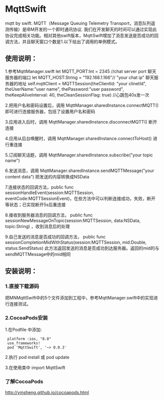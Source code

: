 # MqttSwift
mqtt by swift.
MQTT（Message Queuing Telemetry Transport，消息队列遥测传输）是IBM开发的一个即时通讯协议.
我们在开发聊天的时间可以通过实现此协议完成相关功能。相对其他swift版本，MqttSwift增加了消息发送是否成功的回调方法，并且聊天窗口个数是1.以下给出了调用的单例模式。
## 使用说明：
1.参考MqttManager.swift
let MQTT_PORT:Int = 2345  //chat server port 聊天服务器的端口
let MQTT_HOST:String = "192.168.1.166"// "your chat ip" 聊天服务器的地址
self.mqttClient = MQTTSession(theClientId: "your clinetId", theUserName:"user name", thePassword:"user password", theKeepAliveInterval: 40, theCleanSessionFlag: true) //心跳包40s发一次

2.把用户名和密码设置后，调用 MqttManager.sharedInstance.connectMQTT() 即可进行连接服务器，包括了设置用户名和密码

3.应用进入后时，调用 MqttManager.sharedInstance.disconnectMQTT() 断开连接

4.应用从后台唤醒时，调用 MqttManager.sharedInstance.connectToHost() 进行重连接

5.订阅聊天话题，调用 MqttManager.sharedInstance.subscribe("your topic name")

6.发送消息，调用 MqttManager.sharedInstance.sendMQTTMessage("your content data") 把发送的内容转换成NSData

7.连接状态的回调方法，public func sessionHandleEvent(session:MQTTSession, eventCode:MQTTSessionEvent)，在些方法中可以判断连接成功，失败，断开等状态；已实现断开5s后重连接

8.接收到服务器消息的回调方法， public func sessionNewMessageOnTopic(session:MQTTSession, data:NSData, topic:String) ，收到消息后的处理

9.自己发送的消息是否成功的回调方法， public func sessionCompletionMidWithStatus(session:MQTTSession, mid:Double, status:SendStatus) 此方法返回发送的消息是否成功到达服务器。返回的mid的与sendMQTTMessage中的mid相同

## 安装说明：
### 1.直接下载源码
把MNMqttSwift中的5个文件添加到工程中，参考MqttManager.swift中的实现进行连接测试。
### 2.CocoaPods安装
 1.在Podfile 中添加:
 
     platform :ios, "8.0"
     use_frameworks!
     pod 'MqttSwift', '~> 0.0.3'

 2.执行 pod install 或 pod update

 3.在使用类中 import MqttSwift

### 了解CocoaPods

http://ymsheng.github.io/cocoapods.html


